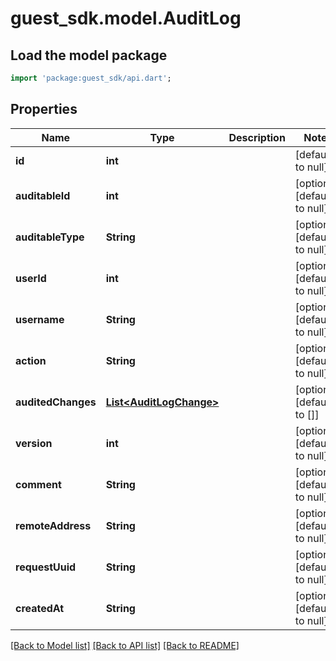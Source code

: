 # guest_sdk.model.AuditLog

## Load the model package
```dart
import 'package:guest_sdk/api.dart';
```

## Properties
Name | Type | Description | Notes
------------ | ------------- | ------------- | -------------
**id** | **int** |  | [default to null]
**auditableId** | **int** |  | [optional] [default to null]
**auditableType** | **String** |  | [optional] [default to null]
**userId** | **int** |  | [optional] [default to null]
**username** | **String** |  | [optional] [default to null]
**action** | **String** |  | [optional] [default to null]
**auditedChanges** | [**List&lt;AuditLogChange&gt;**](AuditLogChange.md) |  | [optional] [default to []]
**version** | **int** |  | [optional] [default to null]
**comment** | **String** |  | [optional] [default to null]
**remoteAddress** | **String** |  | [optional] [default to null]
**requestUuid** | **String** |  | [optional] [default to null]
**createdAt** | **String** |  | [optional] [default to null]

[[Back to Model list]](../README.md#documentation-for-models) [[Back to API list]](../README.md#documentation-for-api-endpoints) [[Back to README]](../README.md)


